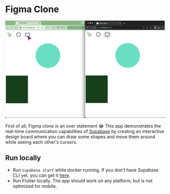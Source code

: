 # Figma Clone

![Supabase Figma Clone](https://raw.githubusercontent.com/dshukertjr/examples/main/.github/images/design.png 'Supabase Figma Clone')

First of all, Figma clone is an over statement 😂 This app demonstrates the real-time communication capabilities of [Supabase](https://supabase.com) by creating an interactive design board where you can draw some shapes and move them around while seeing each other's cursors.

## Run locally

- Run `supabase start` while docker running. If you don't have Supabase CLI yet, you can get it [here](https://supabase.com/docs/guides/cli/getting-started).
- Run Flutter locally. The app should work on any platform, but is not optimized for mobile.
